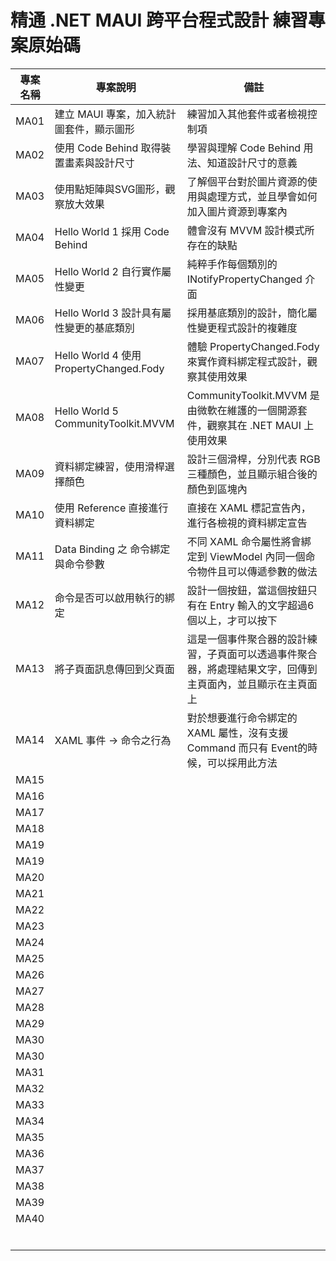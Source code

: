 # 精通 .NET MAUI 跨平台程式設計 練習專案原始碼

|專案名稱|專案說明|備註|
|-|-|-|
|MA01|建立 MAUI 專案，加入統計圖套件，顯示圖形|練習加入其他套件或者檢視控制項|
|MA02|使用 Code Behind 取得裝置畫素與設計尺寸|學習與理解 Code Behind 用法、知道設計尺寸的意義|
|MA03|使用點矩陣與SVG圖形，觀察放大效果|了解個平台對於圖片資源的使用與處理方式，並且學會如何加入圖片資源到專案內|
|MA04|Hello World 1 採用 Code Behind|體會沒有 MVVM 設計模式所存在的缺點|
|MA05|Hello World 2 自行實作屬性變更|純粹手作每個類別的 INotifyPropertyChanged 介面|
|MA06|Hello World 3 設計具有屬性變更的基底類別|採用基底類別的設計，簡化屬性變更程式設計的複雜度|
|MA07|Hello World 4 使用 PropertyChanged.Fody|體驗 PropertyChanged.Fody 來實作資料綁定程式設計，觀察其使用效果|
|MA08|Hello World 5 CommunityToolkit.MVVM|CommunityToolkit.MVVM 是由微軟在維護的一個開源套件，觀察其在 .NET MAUI 上使用效果|
|MA09|資料綁定練習，使用滑桿選擇顏色|設計三個滑桿，分別代表 RGB 三種顏色，並且顯示組合後的顏色到區塊內|
|MA10|使用 Reference 直接進行資料綁定|直接在 XAML 標記宣告內，進行各檢視的資料綁定宣告|
|MA11|Data Binding 之 命令綁定與命令參數|不同 XAML 命令屬性將會綁定到 ViewModel 內同一個命令物件且可以傳遞參數的做法|
|MA12|命令是否可以啟用執行的綁定|設計一個按鈕，當這個按鈕只有在 Entry 輸入的文字超過6個以上，才可以按下|
|MA13|將子頁面訊息傳回到父頁面|這是一個事件聚合器的設計練習，子頁面可以透過事件聚合器，將處理結果文字，回傳到主頁面內，並且顯示在主頁面上|
|MA14|XAML 事件 -> 命令之行為|對於想要進行命令綁定的 XAML 屬性，沒有支援 Command 而只有 Event的時候，可以採用此方法|
|MA15|||
|MA16|||
|MA17|||
|MA18|||
|MA19|||
|MA19|||
|MA20|||
|MA21|||
|MA22|||
|MA23|||
|MA24|||
|MA25|||
|MA26|||
|MA27|||
|MA28|||
|MA29|||
|MA30|||
|MA30|||
|MA31|||
|MA32|||
|MA33|||
|MA34|||
|MA35|||
|MA36|||
|MA37|||
|MA38|||
|MA39|||
|MA40|||
||||
||||
||||
||||
||||
||||

